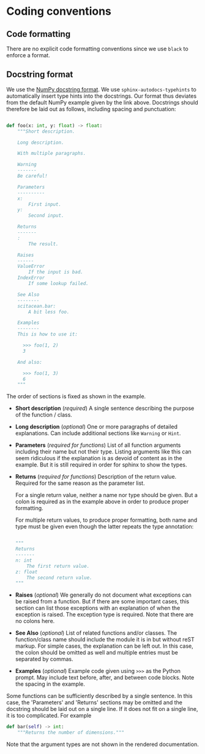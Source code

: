 # Coding conventions

## Code formatting

There are no explicit code formatting conventions since we use `black` to enforce a format.

## Docstring format

We use the [NumPy docstring format](https://www.sphinx-doc.org/en/master/usage/extensions/example_numpy.html).
We use `sphinx-autodocs-typehints` to automatically insert type hints into the docstrings.
Our format thus deviates from the default NumPy example given by the link above.
Docstrings should therefore be laid out as follows, including spacing and punctuation:

```python

def foo(x: int, y: float) -> float:
    """Short description.

    Long description.

    With multiple paragraphs.

    Warning
    -------
    Be careful!

    Parameters
    ----------
    x:
        First input.
    y:
        Second input.

    Returns
    -------
    :
        The result.

    Raises
    ------
    ValueError
        If the input is bad.
    IndexError
        If some lookup failed.

    See Also
    --------
    scitacean.bar:
        A bit less foo.

    Examples
    --------
    This is how to use it:

      >>> foo(1, 2)
      3

    And also:

      >>> foo(1, 3)
      6
    """
```

The order of sections is fixed as shown in the example.

- **Short description** (*required*) A single sentence describing the purpose of the function / class.
- **Long description** (*optional*) One or more paragraphs of detailed explanations.
  Can include additional sections like `Warning` or `Hint`.
- **Parameters** (*required for functions*) List of all function arguments including their name but not their type.
  Listing arguments like this can seem ridiculous if the explanation is as devoid of content as in the example.
  But it is still required in order for sphinx to show the types.
- **Returns** (*required for functions*) Description of the return value.
  Required for the same reason as the parameter list.

  For a single return value, neither a name nor type should be given.
  But a colon is required as in the example above in order to produce proper formatting.

  For multiple return values, to produce proper formatting,
  both name and type must be given even though the latter repeats the type annotation:

  ```python

  """
  Returns
  -------
  n: int
      The first return value.
  z: float
      The second return value.
  """
  ```

- **Raises** (*optional*) We generally do not document what exceptions can be raised from a function.
  But if there are some important cases, this section can list those exceptions with an explanation
  of when the exception is raised.
  The exception type is required.
  Note that there are no colons here.
- **See Also** (*optional*) List of related functions and/or classes.
  The function/class name should include the module it is in but without reST markup.
  For simple cases, the explanation can be left out.
  In this case, the colon should be omitted as well and multiple entries must be separated by commas.
- **Examples** (*optional*) Example code given using `>>>` as the Python prompt.
  May include text before, after, and between code blocks.
  Note the spacing in the example.

Some functions can be sufficiently described by a single sentence.
In this case, the 'Parameters' and 'Returns' sections may be omitted and the docstring should be laid out on a single line.
If it does not fit on a single line, it is too complicated.
For example

```python
def bar(self) -> int:
    """Returns the number of dimensions."""
```

Note that the argument types are not shown in the rendered documentation.
